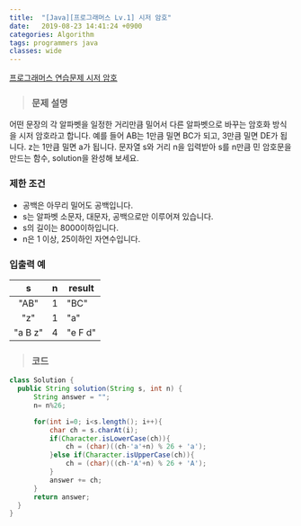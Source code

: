 ```yaml
---
title:  "[Java][프로그래머스 Lv.1] 시저 암호"
date:   2019-08-23 14:41:24 +0900
categories: Algorithm
tags: programmers java
classes: wide
---  
```


[프로그래머스 연습문제 시저 암호](https://programmers.co.kr/learn/courses/30/lessons/12926)  

> ### 문제 설명   

어떤 문장의 각 알파벳을 일정한 거리만큼 밀어서 다른 알파벳으로 바꾸는 암호화 방식을 시저 암호라고 합니다. 예를 들어 AB는 1만큼 밀면 BC가 되고, 3만큼 밀면 DE가 됩니다. z는 1만큼 밀면 a가 됩니다. 문자열 s와 거리 n을 입력받아 s를 n만큼 민 암호문을 만드는 함수, solution을 완성해 보세요.  

### 제한 조건  

- 공백은 아무리 밀어도 공백입니다.  
- s는 알파벳 소문자, 대문자, 공백으로만 이루어져 있습니다.  
- s의 길이는 8000이하입니다.  
- n은 1 이상, 25이하인 자연수입니다.  

### 입출력 예  

|     s    	| n 	| result  	|
|:--------:	|:-:	|---------	|
| "AB"     	| 1 	| "BC"    	|
| "z"      	| 1 	| "a"     	|
|  "a B z" 	| 4 	| "e F d" 	|

>### 코드  

```java
class Solution {
  public String solution(String s, int n) {
      String answer = "";
      n= n%26;

      for(int i=0; i<s.length(); i++){
          char ch = s.charAt(i);
          if(Character.isLowerCase(ch)){
              ch = (char)((ch-'a'+n) % 26 + 'a');
          }else if(Character.isUpperCase(ch)){
              ch = (char)((ch-'A'+n) % 26 + 'A');
          }
          answer += ch;
      }
      return answer;
  }
}
```
